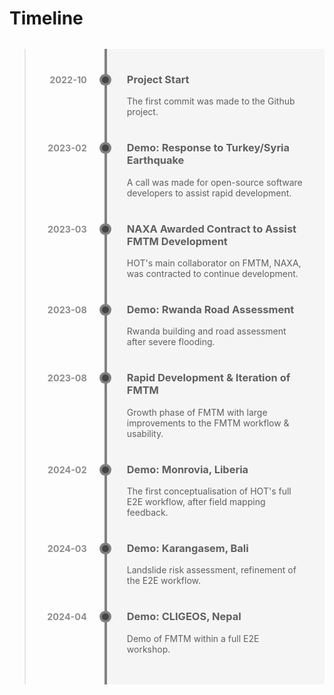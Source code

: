 # Timeline

<!-- markdownlint-disable -->

> <div style="border-left: 4px solid gray; border-radius: 0 4px 4px 0; background: rgba(200, 200, 200, 0.15); margin: 2rem auto; padding: 1rem 2rem; position: relative; text-align: center; margin-left: 7rem;">
>
> <div style="text-align: left; position: relative; padding-bottom: 1rem; margin-bottom: 1rem;">
> <div style="position: absolute; left: -10rem; text-align: right; font-size: 0.9rem; font-weight: 700; opacity: 0.7; min-width: 6rem; top: 2px;">2022-10</div>
>
> <h3>Project Start</h3>
> The first commit was made to the Github project.
>
> <div style="position: absolute; box-shadow: 0 0 0 4px gray; left: -2.5rem; background: #444; border-radius: 50%; height: 11px; width: 11px; top: 5px;"></div>
> </div>
>
> <div style="text-align: left; position: relative; padding-bottom: 1rem; margin-bottom: 1rem;">
> <div style="position: absolute; left: -10rem; text-align: right; font-size: 0.9rem; font-weight: 700; opacity: 0.7; min-width: 6rem; top: 2px;">2023-02</div>
>
> <h3>Demo: Response to Turkey/Syria Earthquake</h3>
> A call was made for open-source software developers to assist rapid development.
>
> <div style="position: absolute; box-shadow: 0 0 0 4px gray; left: -2.5rem; background: #444; border-radius: 50%; height: 11px; width: 11px; top: 5px;"></div>
> </div>
>
> <div style="text-align: left; position: relative; padding-bottom: 1rem; margin-bottom: 1rem;">
> <div style="position: absolute; left: -10rem; text-align: right; font-size: 0.9rem; font-weight: 700; opacity: 0.7; min-width: 6rem; top: 2px;">2023-03</div>
>
> <h3>NAXA Awarded Contract to Assist FMTM Development</h3>
> HOT's main collaborator on FMTM, NAXA, was contracted to continue development.
>
> <div style="position: absolute; box-shadow: 0 0 0 4px gray; left: -2.5rem; background: #444; border-radius: 50%; height: 11px; width: 11px; top: 5px;"></div>
> </div>
>
> <div style="text-align: left; position: relative; padding-bottom: 1rem; margin-bottom: 1rem;">
> <div style="position: absolute; left: -10rem; text-align: right; font-size: 0.9rem; font-weight: 700; opacity: 0.7; min-width: 6rem; top: 2px;">2023-08</div>
>
> <h3>Demo: Rwanda Road Assessment</h3>
> Rwanda building and road assessment after severe flooding.
>
> <div style="position: absolute; box-shadow: 0 0 0 4px gray; left: -2.5rem; background: #444; border-radius: 50%; height: 11px; width: 11px; top: 5px;"></div>
> </div>
>
> <div style="text-align: left; position: relative; padding-bottom: 1rem; margin-bottom: 1rem;">
> <div style="position: absolute; left: -10rem; text-align: right; font-size: 0.9rem; font-weight: 700; opacity: 0.7; min-width: 6rem; top: 2px;">2023-08</div>
>
> <h3>Rapid Development & Iteration of FMTM</h3>
> Growth phase of FMTM with large improvements to the FMTM workflow & usability.
>
> <div style="position: absolute; box-shadow: 0 0 0 4px gray; left: -2.5rem; background: #444; border-radius: 50%; height: 11px; width: 11px; top: 5px;"></div>
> </div>
>
> <div style="text-align: left; position: relative; padding-bottom: 1rem; margin-bottom: 1rem;">
> <div style="position: absolute; left: -10rem; text-align: right; font-size: 0.9rem; font-weight: 700; opacity: 0.7; min-width: 6rem; top: 2px;">2024-02</div>
>
> <h3>Demo: Monrovia, Liberia</h3>
> The first conceptualisation of HOT's full E2E workflow, after field mapping feedback.
>
> <div style="position: absolute; box-shadow: 0 0 0 4px gray; left: -2.5rem; background: #444; border-radius: 50%; height: 11px; width: 11px; top: 5px;"></div>
> </div>
>
> <div style="text-align: left; position: relative; padding-bottom: 1rem; margin-bottom: 1rem;">
> <div style="position: absolute; left: -10rem; text-align: right; font-size: 0.9rem; font-weight: 700; opacity: 0.7; min-width: 6rem; top: 2px;">2024-03</div>
>
> <h3>Demo: Karangasem, Bali</h3>
> Landslide risk assessment, refinement of the E2E workflow.
>
> <div style="position: absolute; box-shadow: 0 0 0 4px gray; left: -2.5rem; background: #444; border-radius: 50%; height: 11px; width: 11px; top: 5px;"></div>
> </div>
>
> <div style="text-align: left; position: relative; padding-bottom: 1rem; margin-bottom: 1rem;">
> <div style="position: absolute; left: -10rem; text-align: right; font-size: 0.9rem; font-weight: 700; opacity: 0.7; min-width: 6rem; top: 2px;">2024-04</div>
>
> <h3>Demo: CLIGEOS, Nepal</h3>
> Demo of FMTM within a full E2E workshop.
>
> <div style="position: absolute; box-shadow: 0 0 0 4px gray; left: -2.5rem; background: #444; border-radius: 50%; height: 11px; width: 11px; top: 5px;"></div>
> </div>
> </div>

<!-- markdownlint-restore -->
